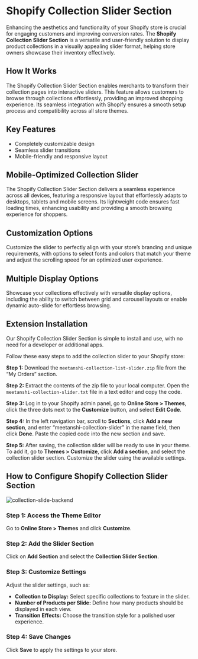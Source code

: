 # **Shopify Collection Slider Section**

Enhancing the aesthetics and functionality of your Shopify store is crucial for engaging customers and improving conversion rates. The **Shopify Collection Slider Section** is a versatile and user-friendly solution to display product collections in a visually appealing slider format, helping store owners showcase their inventory effectively.

## **How It Works**

The Shopify Collection Slider Section enables merchants to transform their collection pages into interactive sliders. This feature allows customers to browse through collections effortlessly, providing an improved shopping experience. Its seamless integration with Shopify ensures a smooth setup process and compatibility across all store themes.

## **Key Features**

* Completely customizable design  
* Seamless slider transitions  
* Mobile-friendly and responsive layout

## **Mobile-Optimized Collection Slider**

The Shopify Collection Slider Section delivers a seamless experience across all devices, featuring a responsive layout that effortlessly adapts to desktops, tablets and mobile screens. Its lightweight code ensures fast loading times, enhancing usability and providing a smooth browsing experience for shoppers.

## **Customization Options**

Customize the slider to perfectly align with your store’s branding and unique requirements, with options to select fonts and colors that match your theme and adjust the scrolling speed for an optimized user experience.

## **Multiple Display Options**

Showcase your collections effectively with versatile display options, including the ability to switch between grid and carousel layouts or enable dynamic auto-slide for effortless browsing.

## **Extension Installation**

Our Shopify Collection Slider Section is simple to install and use, with no need for a developer or additional apps.

Follow these easy steps to add the collection slider to your Shopify store:

**Step 1:** Download the `meetanshi-collection-list-slider.zip` file from the “My Orders” section.

**Step 2:** Extract the contents of the zip file to your local computer. Open the `meetanshi-collection-slider.txt` file in a text editor and copy the code.

**Step 3:** Log in to your Shopify admin panel, go to **Online Store \> Themes**, click the three dots next to the **Customize** button, and select **Edit Code**.

**Step 4:** In the left navigation bar, scroll to **Sections**, click **Add a new section**, and enter “meetanshi-collection-slider” in the name field, then click **Done**. Paste the copied code into the new section and save.

**Step 5:** After saving, the collection slider will be ready to use in your theme. To add it, go to **Themes \> Customize**, click **Add a section**, and select the collection slider section. Customize the slider using the available settings. 

## **How to Configure Shopify Collection Slider Section**

![collection-slide-backend](https://github.com/user-attachments/assets/3235075b-adff-4efb-a191-8c24c60c7b30)

### **Step 1: Access the Theme Editor**

Go to **Online Store \> Themes** and click **Customize**.

### **Step 2: Add the Slider Section**

Click on **Add Section** and select the **Collection Slider Section**.

### **Step 3: Customize Settings**

Adjust the slider settings, such as:

* **Collection to Display:** Select specific collections to feature in the slider.  
* **Number of Products per Slide:** Define how many products should be displayed in each view.  
* **Transition Effects:** Choose the transition style for a polished user experience.

### **Step 4: Save Changes**

Click **Save** to apply the settings to your store.
